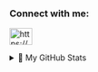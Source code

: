 <h3 align="left">Connect with me:</h3>
<p align="left">
<a href="https://linkedin.com/in/https://www.linkedin.com/in/adryan-reis-9940ba186" target="blank"><img align="center" src="https://raw.githubusercontent.com/rahuldkjain/github-profile-readme-generator/master/src/images/icons/Social/linked-in-alt.svg" alt="https://www.linkedin.com/in/adryan-reis-9940ba186" height="30" width="40" /></a>
</p>

<details>
<summary>📅 My GitHub Stats</summary>
<div>
  <p ><img align="left" src="https://github-readme-stats-git-masterrstaa-rickstaa.vercel.app/api?username=Nasc1mento&&show_icons=true&theme=dark" alt="nasc1mento" /></p>

  <p >&nbsp;<img align="center" src="https://github-readme-stats-git-masterrstaa-rickstaa.vercel.app/api/top-langs/?username=Nasc1mento&theme=dark&&show_icons=true&locale=en&layout=compact&langs_count=8" alt="nasc1mento" /></p>
  
 <p><img align="center" src="https://github-readme-streak-stats.herokuapp.com/?user=nasc1mento&theme=dark" alt="nasc1mento" /></p>
  
</details>

</div>


